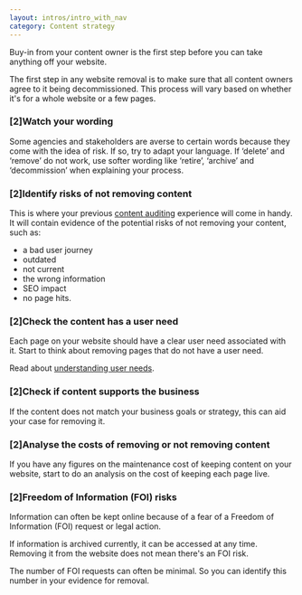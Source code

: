 ```yaml
---
layout: intros/intro_with_nav
category: Content strategy
---
```

Buy-in from your content owner is the first step before you can take anything off your website.

The first step in any website removal is to make sure that all content owners agree to it being decommissioned. This process will vary based on whether it's for a whole website or a few pages.

### [2]Watch your wording

Some agencies and stakeholders are averse to certain words because they come with the idea of risk.
If so, try to adapt your language. If ‘delete’ and ‘remove’ do not work, use softer wording like ‘retire’, ‘archive’ and ‘decommission’ when explaining your process.

### [2]Identify risks of not removing content

This is where your previous [content auditing](/content-strategy/content-auditing/) experience will come in handy. It will contain evidence of the potential risks of not removing your content, such as:
- a bad user journey
- outdated
- not current
- the wrong information
- SEO impact
- no page hits.

### [2]Check the content has a user need

Each page on your website should have a clear user need associated with it. Start to think about removing pages that do not have a user need.

Read about [understanding user needs](/user-research/identifying-users-needs/).

### [2]Check if content supports the business

If the content does not match your business goals or strategy, this can aid your case for removing it.

### [2]Analyse the costs of removing or not removing content

If you have any figures on the maintenance cost of keeping content on your website, start to do an analysis on the cost of keeping each page live.

### [2]Freedom of Information (FOI) risks

Information can often be kept online because of a fear of a Freedom of Information (FOI) request or legal action.

If information is archived currently, it can be accessed at any time. Removing it from the website does not mean there's an FOI risk.

The number of FOI requests can often be minimal. So you can identify this number in your evidence for removal.
